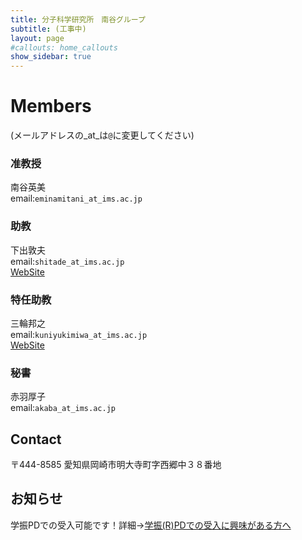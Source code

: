 ```yaml
---
title: 分子科学研究所　南谷グループ
subtitle: (工事中)
layout: page
#callouts: home_callouts
show_sidebar: true
---
```


# Members
(メールアドレスの_at_は`@`に変更してください)  
### 准教授
南谷英美   
email:`eminamitani_at_ims.ac.jp`
### 助教
下出敦夫   
email:`shitade_at_ims.ac.jp`  
[WebSite](https://sites.google.com/view/shitade/)
### 特任助教
三輪邦之  
email:`kuniyukimiwa_at_ims.ac.jp`  
[WebSite](https://sites.google.com/site/kmiwahome/)
### 秘書
赤羽厚子  
email:`akaba_at_ims.ac.jp`



## Contact
〒444-8585	愛知県岡崎市明大寺町字西郷中３８番地

## お知らせ
学振PDでの受入可能です！詳細→[学振(R)PDでの受入に興味がある方へ](/page-1.md/)


